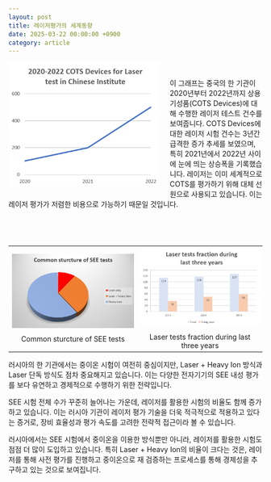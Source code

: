 ```yaml
---
layout: post
title: 레이저평가의 세계동향
date: 2025-03-22 00:00:00 +0900
category: article
---
```


<table align="center" style="border: none; border-collapse: collapse;">
  <tr>
    <div style="overflow: hidden;">
  <!-- 이미지 -->
  <img src="/assets/Articles/COTS NSSC.png" style="float: left; margin: 0 20px 20px 0; width: 300px; max-width: 100%;">

  <!-- 텍스트 -->
  <p>
<br/> <!-- 한줄 띄기 -->
    이 그래프는 중국의 한 기관이 2020년부터 2022년까지 상용 기성품(COTS Devices)에 대해 수행한 레이저 테스트 건수를 보여줍니다.
    COTS Devices에 대한 레이저 시험 건수는 3년간 급격한 증가 추세를 보였으며, 특히 2021년에서 2022년 사이에 눈에 띄는 상승폭을  기록했습니다. 레이저는 이미 세계적으로 COTS를 평가하기 위해 대체 선원으로 사용되고 있습니다. 이는 레이저 평가가 저렴한 비용으로 가능하기 때문일 것입니다.
  </p>
</div>
  </tr>
</table>
<br/> <!-- 한줄 띄기 -->

<!-- 2x2 이미지 테이블 -->
<!-- 2x2 이미지 테이블 -->
<table align="center" style="border: none; border-collapse: collapse;">
  <tr>
    <td align="center" style="border: none;">
      <img src="/assets/Articles/NRNU MEPhI SPELS.png">
      <div style="margin-top: 10px;">Common sturcture of SEE tests</div>
    </td>
    <td align="center" style="border: none;">
      <img src="/assets/Articles/NRNU MEPhI SPELS 2.png">
      <div style="margin-top: 10px;">Laser tests fraction during last three years</div>
    </td>
  </tr>
</table>

러시아의 한 기관에서는 중이온 시험이 여전히 중심이지만, Laser + Heavy Ion 방식과 Laser 단독 방식도 점차 중요해지고 있습니다. 이는 다양한 전자기기의 SEE 내성 평가를 보다 유연하고 경제적으로 수행하기 위한 전략입니다.

SEE 시험 전체 수가 꾸준히 늘어나는 가운데, 레이저를 활용한 시험의 비율도 함께 증가하고 있습니다.
이는 러시아 기관이 레이저 평가 기술을 더욱 적극적으로 적용하고 있다는 증거로, 장비 효율성과 평가 속도를 고려한 전략적 접근이라 볼 수 있습니다.

러시아에서는 SEE 시험에서 중이온을 이용한 방식뿐만 아니라, 레이저를 활용한 시험도 점점 더 많이 도입하고 있습니다.
특히 Laser + Heavy Ion의 비율이 크다는 것은, 레이저를 통해 사전 평가를 진행하고 중이온으로 재 검증하는 프로세스를 통해 경제성을 추구하고 있는 것으로 보여집니다.
